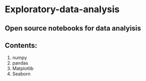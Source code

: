# Exploratory-data-analysis
## Open source notebooks for data analyisis
## Contents:
1. numpy
2. pandas
3. Matplotlib
4. Seaborn


